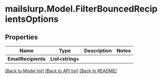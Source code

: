 # mailslurp.Model.FilterBouncedRecipientsOptions
## Properties

Name | Type | Description | Notes
------------ | ------------- | ------------- | -------------
**EmailRecipients** | **List&lt;string&gt;** |  | 

[[Back to Model list]](../README#documentation-for-models) [[Back to API list]](../README#documentation-for-api-endpoints) [[Back to README]](../README)

